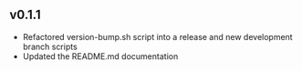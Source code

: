 v0.1.1
-------

- Refactored version-bump.sh script into a release and new development branch
  scripts
- Updated the README.md documentation

